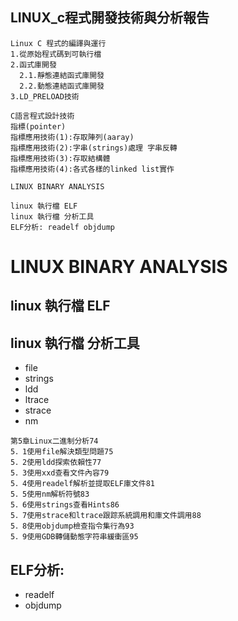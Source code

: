 ## LINUX_c程式開發技術與分析報告

```
Linux C 程式的編譯與運行
1.從原始程式碼到可執行檔
2.函式庫開發
  2.1.靜態連結函式庫開發
  2.2.動態連結函式庫開發
3.LD_PRELOAD技術
```
```
C語言程式設計技術
指標(pointer)
指標應用技術(1):存取陣列(aaray)
指標應用技術(2):字串(strings)處理 字串反轉
指標應用技術(3):存取結構體
指標應用技術(4):各式各樣的linked list實作 
```
```
LINUX BINARY ANALYSIS

linux 執行檔 ELF
linux 執行檔 分析工具
ELF分析: readelf objdump
```
# LINUX BINARY ANALYSIS

## linux 執行檔 ELF

## linux 執行檔 分析工具
- file
- strings
- ldd
- ltrace
- strace
- nm
```
第5章Linux二進制分析74
5．1使用file解決類型問題75
5．2使用ldd探索依賴性77
5．3使用xxd查看文件內容79
5．4使用readelf解析並提取ELF庫文件81
5．5使用nm解析符號83
5．6使用strings查看Hints86
5．7使用strace和ltrace跟踪系統調用和庫文件調用88
5．8使用objdump檢查指令集行為93
5．9使用GDB轉儲動態字符串緩衝區95
```
## ELF分析: 
- readelf 
- objdump

